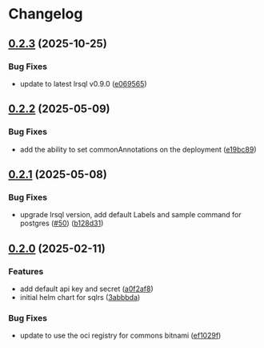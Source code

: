 # Changelog

## [0.2.3](https://github.com/pelotech/charts/compare/lrsql/0.2.2...lrsql/0.2.3) (2025-10-25)


### Bug Fixes

* update to latest lrsql v0.9.0 ([e069565](https://github.com/pelotech/charts/commit/e0695654e373bcb553e0767bf6640aa6e4b995ef))

## [0.2.2](https://github.com/pelotech/charts/compare/lrsql/0.2.1...lrsql/0.2.2) (2025-05-09)


### Bug Fixes

* add the ability to set commonAnnotations on the deployment ([e19bc89](https://github.com/pelotech/charts/commit/e19bc89128033614e1ededbea560cb42cd516d30))

## [0.2.1](https://github.com/pelotech/charts/compare/lrsql/0.2.0...lrsql/0.2.1) (2025-05-08)


### Bug Fixes

* upgrade lrsql version, add default Labels and sample command for postgres ([#50](https://github.com/pelotech/charts/issues/50)) ([b128d31](https://github.com/pelotech/charts/commit/b128d3137c686e7511a711ff00da7106abca8544))

## [0.2.0](https://github.com/pelotech/charts/compare/lrsql-v0.1.0...lrsql/0.2.0) (2025-02-11)


### Features

* add default api key and secret ([a0f2af8](https://github.com/pelotech/charts/commit/a0f2af8b834a40c0253096340124081fe1d2e0d4))
* initial helm chart for sqlrs ([3abbbda](https://github.com/pelotech/charts/commit/3abbbda45203fdc390472de425ff7eaa881ec43b))


### Bug Fixes

* update to use the oci registry for commons bitnami ([ef1029f](https://github.com/pelotech/charts/commit/ef1029fef0db06c712b93b391fb07b11e6d47348))
